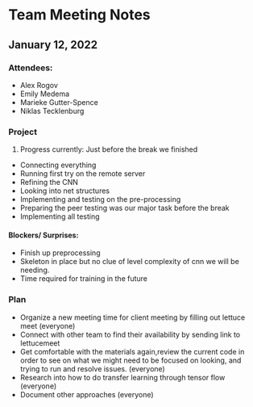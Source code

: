 # Team Meeting Notes
## January 12, 2022

### Attendees:
- Alex Rogov
- Emily Medema
- Marieke Gutter-Spence
- Niklas Tecklenburg

### Project

1. Progress currently: Just before the break we finished
- Connecting everything
- Running first try on the remote server
- Refining the CNN
- Looking into net structures
- Implementing and testing on the pre-processing
- Preparing the peer testing was our major task before the break
- Implementing all testing  

#### Blockers/ Surprises:
- Finish up preprocessing
- Skeleton in place but no clue of level complexity of cnn we will be needing.
- Time required for training in the future

### Plan

- Organize a new meeting time for client meeting by filling out lettuce meet (everyone)
- Connect with other team to find their availability by sending link to lettucemeet
- Get comfortable with the materials again,review the current code in order to see on what we might need to be focused on looking, and trying to run and resolve issues. (everyone) 
- Research into how to do transfer learning through tensor flow (everyone)
- Document other approaches (everyone)


